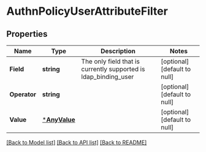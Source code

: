 # AuthnPolicyUserAttributeFilter

## Properties
Name | Type | Description | Notes
------------ | ------------- | ------------- | -------------
**Field** | **string** | The only field that is currently supported is ldap_binding_user | [optional] [default to null]
**Operator** | **string** |  | [optional] [default to null]
**Value** | [***AnyValue**](AnyValue.md) |  | [optional] [default to null]

[[Back to Model list]](../README.md#documentation-for-models) [[Back to API list]](../README.md#documentation-for-api-endpoints) [[Back to README]](../README.md)

